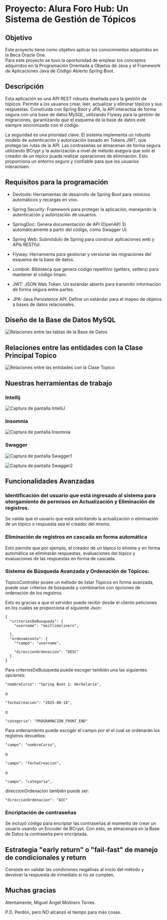 # Proyecto: Alura Foro Hub: Un Sistema de Gestión de Tópicos

## Objetivo

Este proyecto tiene como objetivo aplicar los conocimientos adquiridos en la Beca Oracle One.  
Para este proyecto se tuvo la oportunidad de emplear los conceptos adquiridos en la Programación Orientada a Objetos de Java y el Framework de Aplicaciones Java de Código Abierto Spring Boot.

## Descripción

Esta aplicación es una API REST robusta diseñada para la gestión de tópicos. Permite a los usuarios crear, leer, actualizar y eliminar tópicos y sus respuestas. Construida con Spring Boot y JPA, la API interactúa de forma segura con una base de datos MySQL, utilizando Flyway para la gestión de migraciones, garantizando que el esquema de la base de datos esté siempre sincronizado con el código.

La seguridad es una prioridad clave. El sistema implementa un robusto modelo de autenticación y autorización basado en Tokens JWT, que protege las rutas de la API. Las contraseñas se almacenan de forma segura utilizando BCrypt y la autorización a nivel de método asegura que solo el creador de un tópico pueda realizar operaciones de eliminación. Esto proporciona un entorno seguro y confiable para que los usuarios interactúen.

## Requisitos para la programación


- Devtools: Herramientas de desarrollo de Spring Boot para reinicios automáticos y recargas en vivo.

- Spring Security: Framework para proteger la aplicación, manejando la autenticación y autorización de usuarios.

- SpringDoc: Genera documentación de API (OpenAPI 3) automáticamente a partir del código, como Swagger UI.

- Spring Web: Submódulo de Spring para construir aplicaciones web y APIs RESTful.

- Flyway: Herramienta para gestionar y versionar las migraciones del esquema de la base de datos.

- Lombok: Biblioteca que genera código repetitivo (getters, setters) para mantener el código limpio.

- JWT: JSON Web Token. Un estándar abierto para transmitir información de forma segura entre partes.

- JPA: Java Persistence API. Define un estándar para el mapeo de objetos a bases de datos relacionales.


## Diseño de la Base de Datos MySQL
![Relaciones entre las tablas de la Base de Datos](imagesREADME/Diagrama_DB.png)

## Relaciones entre las entidades con la Clase Principal Topico

![Relaciones entre las entidades con la Clase Topico](imagesREADME/Topico.png)

## Nuestras herramientas de trabajo


### Intellij
![Captura de pantalla IntelliJ](imagesREADME/IntelliJ.png)


### Insomnia
![Captura de pantalla Insomnia](imagesREADME/Insomnia.png)


### Swagger
![Captura de pantalla Swagger1](imagesREADME/Swagger1.png)

![Captura de pantalla Swagger2](imagesREADME/Swagger2.png)




## Funcionalidades Avanzadas

### Identificación del usuario que está ingresado al sistema para otorgamiento de permisos en Actualización y Eliminación de registros.

Se valida que el usuario que está solicitando la actualización o eliminación de un tópico o respuesta sea el creador del mismo.

### Eliminación de registros en cascada en forma automática

Esto permite que por ejemplo, el creador de un tópico lo elimine y en forma automática se eliminarán respuestas, evaluaciones del tópico y evaluaciones de las respuestas en forma de cascada.


### Sistema de Búsqueda Avanzada y Ordenación de Tópicos:

TopicoController posee un método de listar Tópicos en forma avanzada, puede usar criterios de búsqueda y combinarlos con opciones de ordenación de los registros.

Esto es gracias a que el servidor puede recibir desde el cliente peticiones en los cuales se proporciona el siguiente Json:

```
{
  "criteriosDeBusqueda": {
    "username": "meztlimolinero",
						
  },
  "ordenamiento": {
    "*campo": "username",
				
    "direccionOrdenacion": "DESC" 
  }
}
```
Para criteriosDeBusqueda puede escoger también una las siguientes opciones:

```
"nombreCurso": "Spring Boot 1: Herbolaria",
```
o
```
"fechaCreacion": "2025-08-18",
```
o
```
"categoria": "PROGRAMACIÓN_FRONT_END"
```

Para ordenamiento puede escoger el campo por el el cual se ordenarán los registros devueltos:

```
"campo": "nombreCurso",
```
o
```
"campo": "fechaCreacion",
```
o
```
"campo": "categoria",
```

direccionOrdenacion también puede ser:
```
"direccionOrdenacion": "ASC" 
```

### Encriptación de contraseñas

Se incluyó código para encriptar las contraseñas al momento de crear un usuario usando un Encoder de BCrypt. Con esto, se almacenará en la Base de Datos la contraseña pero encriptada.
		
		
## Estrategia "early return" o "fail-fast" de manejo de condicionales y return

Consiste en validar las condiciones negativas al inicio del método y devolver la respuesta de inmediato si no se cumplen.		
		

## Muchas gracias

Atentamente, Miguel Ángel Molinero Torres.

P.D. Perdón, pero NO alcanzó el tiempo para más cosas.